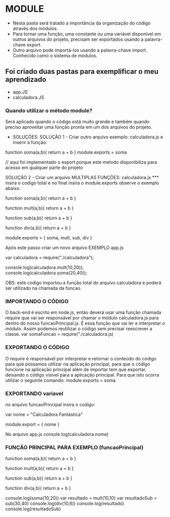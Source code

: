  # MODULE
* Nesta pasta será tratado a importância da organização do código
através dos módulos.
* Para tornar uma função, uma constante ou uma variável disponível em outros arquivos do projeto, precisam ser exportados usando a palavra-chave export.
* Outro arquivo pode importá-los usando a palavra-chave import.
Conhecido como o sistema de módulos.

## Foi criado duas pastas para exemplificar o meu aprendizado
* app.JS
* calculadora.JS


### Quando utilizar o método module?
Será aplicado quando o código está muito grande e também quando
preciso aproveitar uma função pronta em um dos arquivos do projeto.



* SOLUÇÔES:
SOLUÇÃO 1 - Criar outro arquivo exemplo: calculadora.js e inserir a função:

function soma(a,b){
    return a + b
}
module.exports = soma 

// aqui foi implementado o export porque este metodo
disponibiliza para acesso em qualquer parte do projeto


SOLUÇÃO 2 - Criar um arquivo MULTIPLAS FUNÇÕES: calculadora.js
*** insira o codigo total e no final insira o module.exports observe o exemplo abaixo.

function soma(a,b){
    return a + b
}

function mult(a,b){
    return a + b
}

function sub(a,b){
    return a + b
}

function div(a,b){
    return a + b
}

module.exports = {
    soma,
    mult,
    sub,
    div
}

Após este passo  criar um novo arquivo EXEMPLO app.js

var calculadora = require("./calculadora");

console.log(calculadora.mult(10,20));
console.log(calculadora.soma(20,40));

OBS: este codigo importou a função total do arquivo calculadora e poderá 
ser utilizado na chamada da funcao.


### IMPORTANDO O CÓDIGO
O back-end é  escrito em node.js, então deverá usar uma função chamada require que vai ser responsável por chamar o módulo calculadora.js para dentro do nosso funcaoPrincipal.js. É essa função que vai ler e interpretar o módulo. Assim podemos reutilizar o código sem precisar reescrever a classe.
var somaFuncao = require("./calculadora.js)

### EXPORTANDO O CÓDIGO
O require é responsável por interpretar e retornar o conteúdo do código para que possamos utilizar na aplicação principal, para que o código funcione na aplicação principal além de importar tem que exportar, deixando o código visível para a aplicação principal. 
Para que isto ocorra utilizar o seguinte comando:
module.exports = soma


### EXPORTANDO variavel
no arquivo funcaoPrincipal insira o codigo:

var nome = "Calculadora Fantástica"

module.export = {
    nome
}

No arquivo app.js
console.log(calculadora.nome)

### FUNÇÃO PRINCIPAL PARA EXEMPLO (funcaoPrincipal)

function soma(a,b){
    return a + b
}

function mult(a,b){
    return a + b
}

function sub(a,b){
    return a + b
}

function div(a,b){
    return a + b
}

console.log(soma(10,20))
var resultado = mult(10,10)
var resultadoSub = sub(30,40)
console.log(div(10,6))
console.log(resultado)
console.log(resultadoSub)